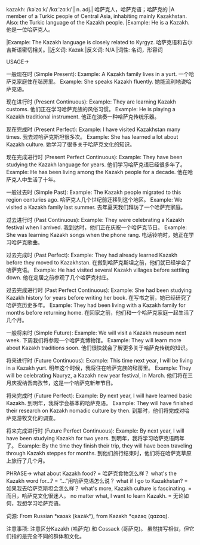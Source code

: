kazakh: /kəˈzɑːk/ /kɑːˈzɑːk/ | n. adj.| 哈萨克人，哈萨克语；哈萨克的 |A member of a Turkic people of Central Asia, inhabiting mainly Kazakhstan. Also: the Turkic language of the Kazakh people. |Example:  He is a Kazakh. 他是一位哈萨克人。

|Example: The Kazakh language is closely related to Kyrgyz. 哈萨克语和吉尔吉斯语密切相关。|近义词: Kazak |反义词: N/A |词性: 名词，形容词


USAGE->

一般现在时 (Simple Present):
Example:  A Kazakh family lives in a yurt. 一个哈萨克家庭住在毡房里。
Example:  She speaks Kazakh fluently. 她能流利地说哈萨克语。

现在进行时 (Present Continuous):
Example:  They are learning Kazakh customs. 他们正在学习哈萨克族的风俗习惯。
Example:  He is playing a Kazakh traditional instrument. 他正在演奏一种哈萨克传统乐器。

现在完成时 (Present Perfect):
Example:  I have visited Kazakhstan many times. 我去过哈萨克斯坦很多次。
Example:  She has learned a lot about Kazakh culture. 她学习了很多关于哈萨克文化的知识。


现在完成进行时 (Present Perfect Continuous):
Example:  They have been studying the Kazakh language for years. 他们学习哈萨克语已经很多年了。
Example:  He has been living among the Kazakh people for a decade. 他在哈萨克人中生活了十年。

一般过去时 (Simple Past):
Example:  The Kazakh people migrated to this region centuries ago. 哈萨克人几个世纪前迁移到这个地区。
Example:  We visited a Kazakh family last summer. 去年夏天我们拜访了一个哈萨克家庭。


过去进行时 (Past Continuous):
Example:  They were celebrating a Kazakh festival when I arrived.  我到达时，他们正在庆祝一个哈萨克节日。
Example:  She was learning Kazakh songs when the phone rang. 电话铃响时，她正在学习哈萨克歌曲。

过去完成时 (Past Perfect):
Example:  They had already learned Kazakh before they moved to Kazakhstan. 在搬到哈萨克斯坦之前，他们就已经学会了哈萨克语。
Example:  He had visited several Kazakh villages before settling down. 他在定居之前参观了几个哈萨克村庄。

过去完成进行时 (Past Perfect Continuous):
Example:  She had been studying Kazakh history for years before writing her book. 在写书之前，她已经研究了哈萨克历史多年。
Example: They had been living with a Kazakh family for months before returning home. 在回家之前，他们和一个哈萨克家庭一起生活了几个月。


一般将来时 (Simple Future):
Example:  We will visit a Kazakh museum next week.  下周我们将参观一个哈萨克博物馆。
Example:  They will learn more about Kazakh traditions soon. 他们很快就会了解更多关于哈萨克传统的知识。

将来进行时 (Future Continuous):
Example:  This time next year, I will be living in a Kazakh yurt. 明年这个时候，我将住在哈萨克族的毡房里。
Example:  They will be celebrating Nauryz, a Kazakh new year festival, in March. 他们将在三月庆祝纳吾肉孜节，这是一个哈萨克新年节日。


将来完成时 (Future Perfect):
Example:  By next year, I will have learned basic Kazakh. 到明年，我将学会基本的哈萨克语。
Example:  They will have finished their research on Kazakh nomadic culture by then. 到那时，他们将完成对哈萨克游牧文化的调查。


将来完成进行时 (Future Perfect Continuous):
Example:  By next year, I will have been studying Kazakh for two years. 到明年，我将学习哈萨克语两年了。
Example:  By the time they finish their trip, they will have been traveling through Kazakh steppes for months. 到他们旅行结束时，他们将在哈萨克草原上旅行了几个月。


PHRASE->
what about Kazakh food? = 哈萨克食物怎么样？
what's the Kazakh word for…? = “…”用哈萨克语怎么说？
what if I go to Kazakhstan? = 如果我去哈萨克斯坦会怎么样？
what's more, Kazakh culture is fascinating. = 而且，哈萨克文化很迷人。
no matter what, I want to learn Kazakh. = 无论如何，我想学习哈萨克语。

词源: From Russian *каза́х (kazákʰ), from Kazakh *qazaq (qɑzɑq).


注意事项:  注意区分Kazakh (哈萨克) 和 Cossack (哥萨克)。 虽然拼写相似，但它们指的是完全不同的群体和文化。
